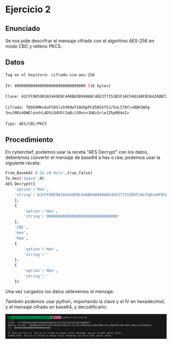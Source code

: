 # Ejercicio 2

## Enunciado

Se nos pide descrifrar el mensaje cifrado con el algoritmo AES-256 en modo CBC y relleno PKCS.

## Datos

```bash
Tag en el keystore: cifrado-sim-aes-256

IV: 0000000000000000000000000000000 (16 bytes)

Clave: A2CFF885901A5449E9C448BA5B948A8C4EE377152B3F1ACFA0148FB3A426DB72

Cifrado: TQ9SOMKc6aFS9SlxhfK9wT18UXpPCd505Xf5J/5nLI7Of/o0QKIWXg
3nu1RRz4QWElezdrLAD5LO4USt3aB/i50nvvJbBiG+le1ZhpR84oI=

Tipo: AES/CBC/PKCS
```

## Procedimiento

En cyberchef, podemos usar la receta "AES Decrypt" con los datos, deberemos convertir el mensaje de base64 a hex o raw, podemos usar la siguiente receta:

```bash
From_Base64('A-Za-z0-9+/=',true,false)
To_Hex('Space',0)
AES_Decrypt({
    'option':'Hex',
    'string':'A2CFF885901A5449E9C448BA5B948A8C4EE377152B3F1ACFA0148FB3A426DB72'
    },
    {
        'option':'Hex',
        'string':'0000000000000000000000000000000'
    },
    'CBC',
    'Hex',
    'Raw',
    {
        'option':'Hex',
        'string':''
    },
    {
        'option':'Hex',
        'string':''
    })
```

Una vez cargados los datos obtenemos el mensaje.

También podemos usar python, importando la clave y el IV en hexadecimal, y el mensaje cifrado en base64, y decodificarlo:

![Ejercicio 2](./imgs/2.png)